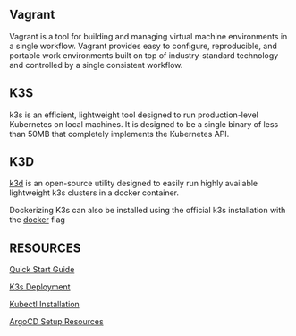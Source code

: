 ## Vagrant

Vagrant is a tool for building and managing virtual machine environments in a single workflow. Vagrant provides easy to configure, reproducible, and portable work environments built on top of industry-standard technology and controlled by a single consistent workflow.

## K3S

k3s is an efficient, lightweight tool designed to run production-level Kubernetes on local machines. It is designed to be a single binary of less than 50MB that completely implements the Kubernetes API.

## K3D

[k3d](https://k3d.io/stable/) is an open-source utility designed to easily run highly available lightweight k3s clusters in a docker container.

Dockerizing K3s can also be installed using the official k3s installation with the [docker](https://docs.k3s.io/advanced#using-docker-as-the-container-runtime) flag


## RESOURCES
[Quick Start Guide](https://docs.k3s.io/quick-start)

[K3s Deployment](https://k3s.rocks/first-deploy/)

[Kubectl Installation](https://kubernetes.io/docs/tasks/tools/install-kubectl-linux/)

[ArgoCD Setup Resources](https://www.sokube.io/en/blog/gitops-on-a-laptop-with-k3d-and-argocd-en)
